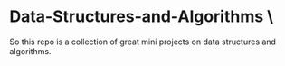 # Data-Structures-and-Algorithms \
So this repo is a collection of great mini projects on data structures and algorithms.
